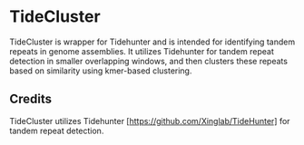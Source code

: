 # TideCluster

TideCluster is wrapper for Tidehunter and is intended for identifying tandem repeats in genome assemblies. It utilizes Tidehunter for tandem repeat detection in smaller overlapping windows, and then clusters these repeats based on similarity using kmer-based clustering.


## Credits
TideCluster utilizes Tidehunter [https://github.com/Xinglab/TideHunter] for tandem repeat detection. 


